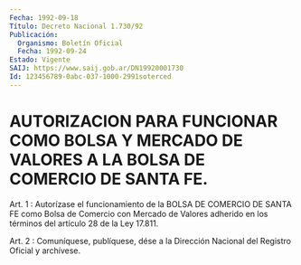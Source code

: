 ```yaml
---
Fecha: 1992-09-18
Título: Decreto Nacional 1.730/92
Publicación:
  Organismo: Boletín Oficial
  Fecha: 1992-09-24
Estado: Vigente
SAIJ: https://www.saij.gob.ar/DN19920001730
Id: 123456789-0abc-037-1000-2991soterced
---
```

# AUTORIZACION PARA FUNCIONAR COMO BOLSA Y MERCADO DE VALORES A LA BOLSA DE COMERCIO DE SANTA FE.

<a id="1"></a>
Art.  1 : Autorízase el funcionamiento de la BOLSA DE COMERCIO DE SANTA FE  como Bolsa de Comercio con Mercado de Valores adherido en los términos del artículo 28 de la Ley 17.811.

<a id="2"></a>
Art. 2 : Comuníquese, publíquese, dése a la Dirección Nacional del Registro Oficial y archívese.